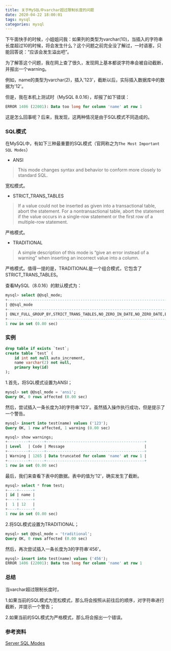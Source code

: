 ```yaml
---
title: 关于MySQL中varchar超过限制长度的问题
date: 2020-04-22 18:00:01
tags: mysql
categories: mysql
---
```


下午面快手的时候，小姐姐问我：如果列的类型为varchar(10)，当插入的字符串长度超过10的时候，将会发生什么？这个问题之前完全没了解过，一时语塞，只能回答说：“应该会发生溢出吧”。

<!--more-->

为了解答这个问题，我在网上查了很久，发现网上基本都说字符串会被自动截断，并报出一个warning。

例如，name的类型为varchar(2)，插入'123'，截断以后，实际插入数据库中的数据为'12'。

但是，我在本机上测试时（MySQL 8.0.16），却报了如下错误：

```sql
ERROR 1406 (22001): Data too long for column 'name' at row 1
```

这是怎么回事呢？后来，我发现，这两种情况是由于SQL模式不同造成的。

### SQL模式

在MySQL中，有如下三种最重要的SQL模式（官网称之为`The Most Important SQL Modes`）

* ANSI

> This mode changes syntax and behavior to conform more closely to standard SQL.

宽松模式。

* STRICT_TRANS_TABLES

> If a value could not be inserted as given into a transactional table, abort the statement. For a nontransactional table, abort the statement if the value occurs in a single-row statement or the first row of a multiple-row statement.

严格模式。

* TRADITIONAL

> A simple description of this mode is “give an error instead of a warning” when inserting an incorrect value into a column.

严格模式。值得一提的是，TRADITIONAL是一个组合模式，它包含了STRICT_TRANS_TABLES。

查看MySQL（8.0.16）的默认模式为：

```sql
mysql> select @@sql_mode;
+-----------------------------------------------------------------------------------------------------------------------+
| @@sql_mode                                                                                                            |
+-----------------------------------------------------------------------------------------------------------------------+
| ONLY_FULL_GROUP_BY,STRICT_TRANS_TABLES,NO_ZERO_IN_DATE,NO_ZERO_DATE,ERROR_FOR_DIVISION_BY_ZERO,NO_ENGINE_SUBSTITUTION |
+-----------------------------------------------------------------------------------------------------------------------+
1 row in set (0.00 sec)
```

### 实例

```sql
drop table if exists `test`;
create table `test` (
    id int not null auto_increment,
    name varchar(2) not null,
    primary key(id)
);
```

1.首先，将SQL模式设置为ANSI；

```sql
mysql> set @@sql_mode = 'ansi';
Query OK, 0 rows affected (0.00 sec)
```

然后，尝试插入一条长度为3的字符串'123'。虽然插入操作执行成功，但是提示了一个警告。

```sql
mysql> insert into test(name) values ('123');
Query OK, 1 row affected, 1 warning (0.00 sec)

mysql> show warnings;
+---------+------+-------------------------------------------+
| Level   | Code | Message                                   |
+---------+------+-------------------------------------------+
| Warning | 1265 | Data truncated for column 'name' at row 1 |
+---------+------+-------------------------------------------+
1 row in set (0.00 sec)
```

最后，我们来查看下表中的数据。表中的值为'12'，确实发生了截断。

```sql
mysql> select * from test;
+----+------+
| id | name |
+----+------+
|  1 | 12   |
+----+------+
1 row in set (0.00 sec)
```

2.将SQL模式设置为TRADITIONAL；

```sql
mysql> set @@sql_mode = 'traditional';
Query OK, 0 rows affected (0.00 sec)
```

然后，再次尝试插入一条长度为3的字符串'456'。

```sql
mysql> insert into test(name) values ('456');
ERROR 1406 (22001): Data too long for column 'name' at row 1
```

### 总结

当varchar超过限制长度时，

1.如果当前的SQL模式为宽松模式，那么将会按照从前往后的顺序，对字符串进行截断，并提示一个警告；

2.如果当前的SQL模式为严格模式，那么将会报出一个错误。

### 参考资料

[Server SQL Modes](https://dev.mysql.com/doc/refman/8.0/en/sql-mode.html)